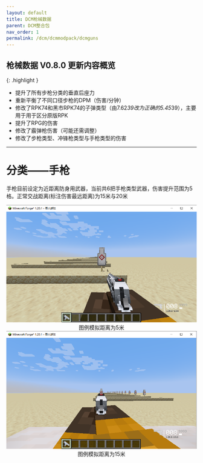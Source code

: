 ```yaml
---
layout: default
title: DCM枪械数据
parent: DCM整合包
nav_order: 1
permalink: /dcm/dcmmodpack/dcmguns
---
```


## 枪械数据 V0.8.0 更新内容概览

{: .highlight }
* 提升了所有步枪分类的垂直后座力
* 重新平衡了不同口径步枪的DPM（伤害/分钟）
* 修改了RPK74和黑市RPK74的子弹类型（由7.62*39改为正确的5.45*39），主要用于用于区分原版RPK
* 提升了RPG的伤害
* 修改了霰弹枪伤害（可能还需调整）
* 修改了步枪类型、冲锋枪类型与手枪类型的伤害

<hr />

# 分类——手枪

手枪目前设定为近距离防身用武器，当前共6把手枪类型武器，伤害提升范围为5格。正常交战距离(标注伤害最远距离)为15米与20米

<div align="center"> <img src="img/dcm/dcmguns/pistol_intro1.png" alt="pistol_intro1" /> </div>

<div align="center"> 图例模拟距离为5米 </div>

<div align="center"> <img src="img/dcm/dcmguns/pistol_intro2.png" alt="pistol_intro2" /> </div>

<div align="center"> 图例模拟距离为15米 </div>